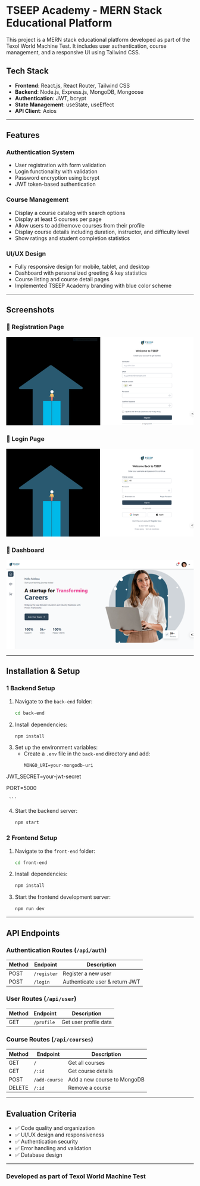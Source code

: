 # TSEEP Academy - MERN Stack Educational Platform

This project is a MERN stack educational platform developed as part of the Texol World Machine Test. It includes user authentication, course management, and a responsive UI using Tailwind CSS.

##  Tech Stack

- **Frontend**: React.js, React Router, Tailwind CSS
- **Backend**: Node.js, Express.js, MongoDB, Mongoose
- **Authentication**: JWT, bcrypt
- **State Management**: useState, useEffect
- **API Client**: Axios

---

##  Features

### Authentication System
- User registration with form validation
- Login functionality with validation
- Password encryption using bcrypt
- JWT token-based authentication

### Course Management
- Display a course catalog with search options
- Display at least 5 courses per page
- Allow users to add/remove courses from their profile
- Display course details including duration, instructor, and difficulty level
- Show ratings and student completion statistics

### UI/UX Design
- Fully responsive design for mobile, tablet, and desktop
- Dashboard with personalized greeting & key statistics
- Course listing and course detail pages
- Implemented TSEEP Academy branding with blue color scheme

---
## Screenshots

### 🔹 Registration Page
![Registration Page](https://raw.githubusercontent.com/muhammedrifadkp/MERN-project/main/front-end/public/screenshots/register.PNG)

### 🔹 Login Page
![Login Page](https://raw.githubusercontent.com/muhammedrifadkp/MERN-project/main/front-end/public/screenshots/Login.PNG)

### 🔹 Dashboard
![Dashboard](https://raw.githubusercontent.com/muhammedrifadkp/MERN-project/main/front-end/public/screenshots/dashboard.PNG)

---

##  Installation & Setup

### 1 Backend Setup

1. Navigate to the `back-end` folder:
   ```bash
   cd back-end
   ```
2. Install dependencies:
   ```bash
   npm install
   ```
3. Set up the environment variables:
   - Create a `.env` file in the `back-end` directory and add:
     ```env
     MONGO_URI=your-mongodb-uri
     
JWT_SECRET=your-jwt-secret

PORT=5000

     ```
4. Start the backend server:
   ```bash
   npm start
   ```

### 2 Frontend Setup

1. Navigate to the `front-end` folder:
   ```bash
   cd front-end
   ```
2. Install dependencies:
   ```bash
   npm install
   ```
3. Start the frontend development server:
   ```bash
   npm run dev
   ```

---

##  API Endpoints

### Authentication Routes (`/api/auth`)
| Method | Endpoint    | Description                     |
|--------|-------------|---------------------------------|
| POST   | `/register` | Register a new user             |
| POST   | `/login`    | Authenticate user & return JWT  |

### User Routes (`/api/user`)
| Method | Endpoint    | Description                     |
|--------|-------------|---------------------------------|
| GET    | `/profile`  | Get user profile data           |

### Course Routes (`/api/courses`)
| Method | Endpoint        | Description                      |
|--------|-----------------|----------------------------------|
| GET    | `/`             | Get all courses                  |
| GET    | `/:id`          | Get course details               |
| POST   | `/add-course`   | Add a new course to MongoDB      |
| DELETE | `/:id`          | Remove a course                  |

---

##  Evaluation Criteria
- ✅ Code quality and organization
- ✅ UI/UX design and responsiveness
- ✅ Authentication security
- ✅ Error handling and validation
- ✅ Database design

---

###  Developed as part of Texol World Machine Test
